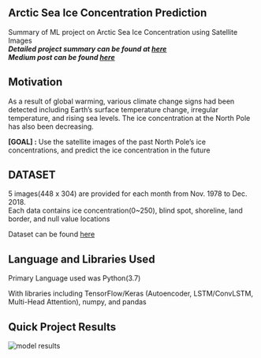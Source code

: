 ## Arctic Sea Ice Concentration Prediction

Summary of ML project on Arctic Sea Ice Concentration using Satellite Images  
_**Detailed project summary can be found at [here](https://github.com/duilee/data_projects/blob/master/_00_ice_concentration_AI/Project_summary_eng.pdf)**_  
_**Medium post can be found [here](https://medium.com/@duilee/how-climate-change-is-affecting-arctic-sea-ice-concentration-with-ml-db725bea33e5)**_

## Motivation

As a result of global warming, various climate change signs had been detected including Earth’s surface temperature change, 
irregular temperature, and rising sea levels. The ice concentration at the North Pole has also been decreasing.  
  
**\[GOAL] :** Use the satellite images of the past North Pole’s ice concentrations, and predict the ice concentration in the future

## DATASET

5 images(448 x 304) are provided for each month from Nov. 1978 to Dec. 2018.  
Each data contains ice concentration(0~250), blind spot, shoreline, land border, and null value locations  

Dataset can be found [here](https://dacon.io/en/competitions/official/235731/overview/description)

## Language and Libraries Used

Primary Language used was Python(3.7)  

With libraries including TensorFlow/Keras (Autoencoder, LSTM/ConvLSTM, Multi-Head Attention), numpy, and pandas  

## Quick Project Results

![model results](./image/model_results.png)
